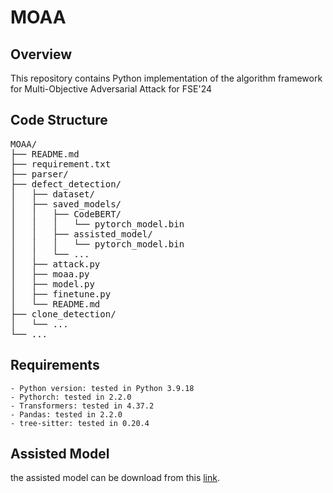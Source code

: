 # MOAA

## Overview
This repository contains Python implementation of the algorithm framework for Multi-Objective Adversarial Attack for FSE'24

## Code Structure
<pre>
MOAA/
├── README.md
├── requirement.txt
├── parser/
├── defect_detection/
│   ├── dataset/
│   ├── saved_models/
│   │   ├── CodeBERT/
│   │   │   └── pytorch_model.bin
│   │   ├── assisted_model/
│   │   │   └── pytorch_model.bin
│   │   └── ...
│   ├── attack.py
│   ├── moaa.py
│   ├── model.py
│   ├── finetune.py
│   └── README.md
├── clone_detection/
│   └── ...
└── ...
</pre>



## Requirements
    - Python version: tested in Python 3.9.18
    - Pythorch: tested in 2.2.0
    - Transformers: tested in 4.37.2
    - Pandas: tested in 2.2.0
    - tree-sitter: tested in 0.20.4

## Assisted Model
the assisted model can be download from this [link](https://zenodo.org/records/14876109).
